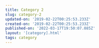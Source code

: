 ```yaml
---
title: Category 2
slug: category-2
updated-on: '2019-02-22T00:25:53.233Z'
created-on: '2019-02-22T00:25:53.233Z'
published-on: '2022-03-17T19:50:07.085Z'
layout: '[category].html'
tags: category
---
```



